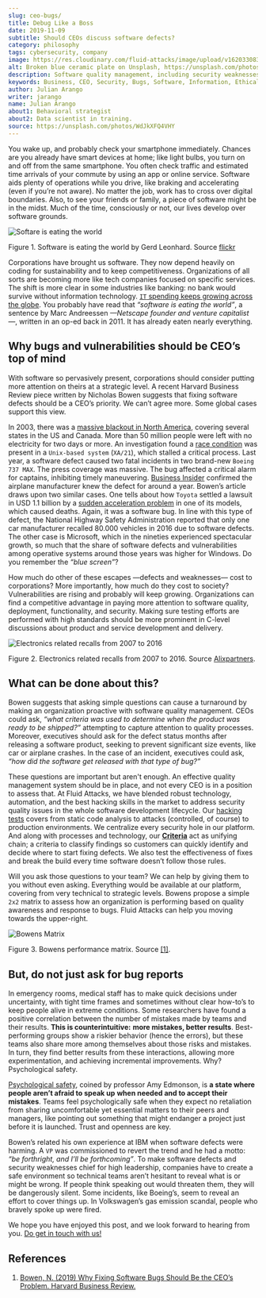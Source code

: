 ```yaml
---
slug: ceo-bugs/
title: Debug Like a Boss
date: 2019-11-09
subtitle: Should CEOs discuss software defects?
category: philosophy
tags: cybersecurity, company
image: https://res.cloudinary.com/fluid-attacks/image/upload/v1620330831/blog/ceo-bugs/cover_o47lbb.webp
alt: Broken blue ceramic plate on Unsplash, https://unsplash.com/photos/WdJkXFQ4VHY
description: Software quality management, including security weaknesses, has become of strategic relevance. Here we discuss an article calling for CEOs' attention to bugs.
keywords: Business, CEO, Security, Bugs, Software, Information, Ethical Hacking, Pentesting
author: Julian Arango
writer: jarango
name: Julian Arango
about1: Behavioral strategist
about2: Data scientist in training.
source: https://unsplash.com/photos/WdJkXFQ4VHY
---
```


You wake up, and probably check your smartphone immediately. Chances are
you already have smart devices at home; like light bulbs, you turn on
and off from the same smartphone. You often check traffic and estimated
time arrivals of your commute by using an app or online service.
Software aids plenty of operations while you drive, like braking and
accelerating (even if you’re not aware). No matter the job, work has to
cross over digital boundaries. Also, to see your friends or family, a
piece of software might be in the midst. Much of the time, consciously
or not, our lives develop over software grounds.

<div class="imgblock">

![Softare is eating the world](https://res.cloudinary.com/fluid-attacks/image/upload/c_scale,w_630/v1620330830/blog/ceo-bugs/sw-eating_qrw3cd.webp)

<div class="title">

Figure 1. Software is eating the world by Gerd Leonhard. Source [flickr](https://flic.kr/p/2ePju9R)

</div>

</div>

Corporations have brought us software. They now depend heavily on coding
for sustainability and to keep competitiveness. Organizations of all
sorts are becoming more like tech companies focused on specific
services. The shift is more clear in some industries like banking: no
bank would survive without information technology. [`IT` spending keeps
growing across the
globe](https://www.finchannel.com/technology/66528-worldwide-it-spending-set-to-rebound-in-second-half-of-2017-led-by-cloud-and-mobile-upgrade-cycles).
You probably have read that *“software is eating the world”*, a sentence
by Marc Andreessen *—Netscape founder and venture capitalist—*, written
in an op-ed back in 2011. It has already eaten nearly everything.

## Why bugs and vulnerabilities should be CEO’s top of mind

With software so pervasively present, corporations should consider
putting more attention on theirs at a strategic level. A recent Harvard
Business Review piece written by Nicholas Bowen suggests that fixing
software defects should be a CEO’s priority. We can’t agree more. Some
global cases support this view.

In 2003, there was a [massive blackout in North
America](https://www.scientificamerican.com/article/2003-blackout-five-years-later/),
covering several states in the US and Canada. More than 50 million
people were left with no electricity for two days or more. An
investigation found a [race
condition](https://devopedia.org/race-condition-software) was present in
a `Unix-based system` (`XA/21`), which stalled a critical process. Last
year, a software defect caused two fatal incidents in two brand-new
`Boeing 737 MAX`. The press coverage was massive. The bug affected a
critical alarm for captains, inhibiting timely maneuvering. [Business
Insider](https://www.businessinsider.com/boeing-knew-737-max-software-error-year-before-telling-faa-2019-5)
confirmed the airplane manufacturer knew the defect for around a year.
Bowen’s article draws upon two similar cases. One tells about how
`Toyota` settled a lawsuit in USD 1.1 billion by a [sudden acceleration
problem](https://users.ece.cmu.edu/~koopman/pubs/koopman14_toyota_ua_slides.pdf)
in one of its models, which caused deaths. Again, it was a software bug.
In line with this type of defect, the National Highway Safety
Administration reported that only one car manufacturer recalled 80.000
vehicles in 2016 due to software defects. The other case is Microsoft,
which in the nineties experienced spectacular growth, so much that the
share of software defects and vulnerabilities among operative systems
around those years was higher for Windows. Do you remember the *“blue
screen”*?

How much do other of these escapes —defects and weaknesses— cost to
corporations? More importantly, how much do they cost to society?
Vulnerabilities are rising and probably will keep growing. Organizations
can find a competitive advantage in paying more attention to software
quality, deployment, functionality, and security. Making sure testing
efforts are performed with high standards should be more prominent in
C-level discussions about product and service development and delivery.

<div>
<cta-banner
buttontxt="Read more"
link="/solutions/vulnerability-management/"
title="Get started with Fluid Attacks' Vulnerability Management solution
right now"
/>
</div>

<div class="imgblock">

![Electronics related recalls from 2007 to 2016](https://res.cloudinary.com/fluid-attacks/image/upload/v1620330830/blog/ceo-bugs/electronic-recall_idury6.webp)

<div class="title">

Figure 2. Electronics related recalls from 2007 to 2016. Source [Alixpartners](https://emarketing.alixpartners.com/rs/emsimages/2018/pubs/EI/AP_Auto_Industry_Recall_Problem_Jan_2018.pdf).

</div>

</div>

## What can be done about this?

Bowen suggests that asking simple questions can cause a turnaround by
making an organization proactive with software quality management. CEOs
could ask, *“what criteria was used to determine* *when the product was
ready to be shipped?”* attempting to capture attention to quality
processes. Moreover, executives should ask for the defect status months
after releasing a software product, seeking to prevent significant size
events, like car or airplane crashes. In the case of an incident,
executives could ask, *“how did the software get released with that type
of bug?”*

These questions are important but aren't enough. An effective quality
management system should be in place, and not every CEO is in a
position to assess that. At Fluid Attacks, we have blended robust
technology, automation, and the best hacking skills in the market to
address security quality issues in the whole software development
lifecycle. Our [hacking tests](../../services/continuous-hacking/)
covers from static code analysis to attacks (controlled, of course) to
production environments.
We centralize every security hole in our platform.
And along with processes
and technology, our [**Criteria**](https://docs.fluidattacks.com/criteria/)
act as unifying chain; a criteria to classify findings so customers
can quickly identify and decide where to start fixing defects.
We also test the effectiveness of fixes and break
the build every time software doesn’t follow those rules.

Will you ask those questions to your team? We can help by giving them to
you without even asking. Everything would be available at our platform,
covering from very technical to strategic levels. Bowens propose a
simple `2x2` matrix to assess how an organization is performing based on
quality awareness and response to bugs. Fluid Attacks can help you
moving towards the upper-right.

<div class="imgblock">

![Bowens Matrix](https://res.cloudinary.com/fluid-attacks/image/upload/v1620330830/blog/ceo-bugs/awareness-matrix_ddbvl7.webp)

<div class="title">

Figure 3. Bowens performance matrix. Source [\[1\]](#r1).

</div>

</div>

## But, do not just ask for bug reports

In emergency rooms, medical staff has to make quick decisions under
uncertainty, with tight time frames and sometimes without clear how-to’s
to keep people alive in extreme conditions. Some researchers have found
a positive correlation between the number of mistakes made by teams and
their results. **This is counterintuitive:** **more mistakes, better
results**. Best-performing groups show a riskier behavior (hence the
errors), but these teams also share more among themselves about those
risks and mistakes. In turn, they find better results from these
interactions, allowing more experimentation, and achieving incremental
improvements. Why? Psychological safety.

[Psychological safety](https://www.youtube.com/watch?v=LhoLuui9gX8),
coined by professor Amy Edmonson, is **a state where people aren’t
afraid to speak up** **when needed and to accept their mistakes**. Teams
feel psychologically safe when they expect no retaliation from sharing
uncomfortable yet essential matters to their peers and managers, like
pointing out something that might endanger a project just before it is
launched. Trust and openness are key.

Bowen’s related his own experience at IBM when software defects were
harming. A `VP` was commissioned to revert the trend and he had a motto:
*“be forthright, and I’ll be forthcoming”*. To make software defects and
security weaknesses chief for high leadership, companies have to create
a safe environment so technical teams aren’t hesitant to reveal what is
or might be wrong. If people think speaking out would threaten them,
they will be dangerously silent. Some incidents, like Boeing’s, seem to
reveal an effort to cover things up. In Volkswagen’s gas emission
scandal, people who bravely spoke up were fired.

We hope you have enjoyed this post, and we look forward to hearing from
you. [Do get in touch with us\!](../../contact-us/)

## References

1. [Bowen, N. (2019) Why Fixing Software Bugs Should Be the CEO’s
    Problem. Harvard Business
    Review.](https://hbr.org/2019/09/why-fixing-software-bugs-should-be-the-ceos-problem)

